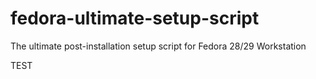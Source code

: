 # fedora-ultimate-setup-script

The ultimate post-installation setup script for Fedora 28/29 Workstation

TEST
